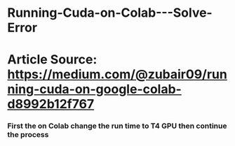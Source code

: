# Running-Cuda-on-Colab---Solve-Error

# Article Source: https://medium.com/@zubair09/running-cuda-on-google-colab-d8992b12f767

### First the on Colab change the run time to T4 GPU then continue the process
